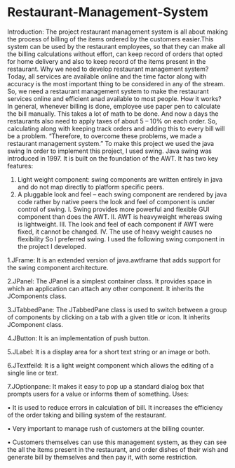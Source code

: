 # Restaurant-Management-System
Introduction:
The project restaurant management system is all about making
the process of billing of the items ordered by the customers
easier.This system can be used by the restaurant employees, so
that they can make all the billing calculations without effort, can
keep record of orders that opted for home delivery and also to
keep record of the items present in the restaurant.
Why we need to develop restaurant management
system?
Today, all services are available online and the time factor along
with accuracy is the most important thing to be considered in any
of the stream. So, we need a restaurant management system to
make the restaurant services online and efficient anad available
to most people.
How it works?
In general, whenever billing is done, employee use paper pen to
calculate the bill manually. This takes a lot of math to be done.
And now a days the restaurants also need to apply taxes of about
5 – 10% on each order. So, calculating along with keeping track
orders and adding this to every bill will be a problem.
“Therefore, to overcome these problems, we made a restaurant
management system.”
To make this project we used the java swing
In order to implement this project, I used swing. Java swing was
introduced in 1997. It is built on the foundation of the AWT.
It has two key features:
1. Light weight component: swing components are written
entirely in java and do not map directly to platform specific peers.
2. A pluggable look and feel – each swing component are
rendered by java code rather by native peers the look and feel of
component is under control of swing.
I. Swing provides more powerful and flexible GUI component
than does the AWT.
II. AWT is heavyweight whereas swing is lightweight.
III. The look and feel of each component if AWT were fixed, it
cannot be changed.
IV. The use of heavy weight causes no flexibility So I preferred
swing. I used the following swing component in the project I
developed.

1.JFrame: It is an extended version of java.awtframe that adds
support for the swing component architecture.

2.JPanel: The JPanel is a simplest container class. It provides
space in which an application can attach any other
component. It inherits the JComponents class.

3.JTabbedPane: The JTabbedPane class is used to switch
between a group of components by clicking on a tab with a
given title or icon. It inherits JComponent class.

4.JButton: It is an implementation of push button.

5.JLabel: It is a display area for a short text string or an image
or both.

6.JTextfeild: It is a light weight component which allows the
editing of a single line or text.

7.JOptionpane: It makes it easy to pop up a standard dialog box
that prompts users for a value or informs them of something.
Uses:

• It is used to reduce errors in calculation of bill. It increases the
efficiency of the order taking and billing system of the
restaurant.

• Very important to manage rush of customers at the billing
counter.

• Customers themselves can use this management system, as
they can see the all the items present in the restaurant, and
order dishes of their wish and generate bill by themselves
and then pay it, with some restriction.

